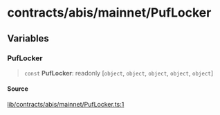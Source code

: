 # contracts/abis/mainnet/PufLocker

## Variables

### PufLocker

> `const` **PufLocker**: readonly [`object`, `object`, `object`, `object`, `object`]

#### Source

[lib/contracts/abis/mainnet/PufLocker.ts:1](https://github.com/PufferFinance/puffer-sdk/blob/a9a9d601e77e0efedabe0337a1d3883bc9358829/lib/contracts/abis/mainnet/PufLocker.ts#L1)
